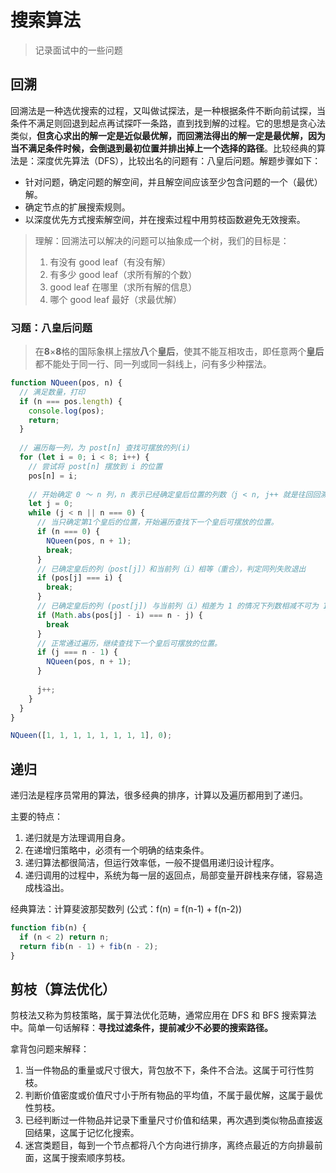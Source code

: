 搜索算法
=========================

> 记录面试中的一些问题
>

## 回溯

回溯法是一种选优搜索的过程，又叫做试探法，是一种根据条件不断向前试探，当条件不满足则回退到起点再试探吓一条路，直到找到解的过程。它的思想是贪心法类似，**但贪心求出的解一定是近似最优解，而回溯法得出的解一定是最优解，因为当不满足条件时候，会倒退到最初位置并排出掉上一个选择的路径**。比较经典的算法是：深度优先算法（DFS），比较出名的问题有：八皇后问题。解题步骤如下：

- 针对问题，确定问题的解空间，并且解空间应该至少包含问题的一个（最优）解。
- 确定节点的扩展搜索规则。
- 以深度优先方式搜索解空间，并在搜索过程中用剪枝函数避免无效搜索。

> 理解：回溯法可以解决的问题可以抽象成一个树，我们的目标是：
>
> 1. 有没有 good leaf（有没有解）
> 2. 有多少 good leaf（求所有解的个数）
> 3.  good leaf 在哪里（求所有解的信息）
> 4. 哪个 good leaf 最好（求最优解）

### 习题：八皇后问题

> 在**8**×**8**格的国际象棋上摆放**八**个**皇后**，使其不能互相攻击，即任意两个**皇后**都不能处于同一行、同一列或同一斜线上，问有多少种摆法。

```javascript
function NQueen(pos, n) {
  // 满足数量，打印
  if (n === pos.length) {
    console.log(pos);
    return;
  }
  
  // 遍历每一列，为 post[n] 查找可摆放的列(i)
  for (let i = 0; i < 8; i++) {
    // 尝试将 post[n] 摆放到 i 的位置
    pos[n] = i;
  
    // 开始确定 0 ～ n 列，n 表示已经确定皇后位置的列数（j < n, j++ 就是往回回溯已经确定位置的）
    let j = 0;
    while (j < n || n === 0) {
      // 当只确定第1个皇后的位置，开始遍历查找下一个皇后可摆放的位置。
      if (n === 0) {
        NQueen(pos, n + 1);
        break;
      }
      // 已确定皇后的列（post[j]）和当前列（i）相等（重合），判定同列失败退出
      if (pos[j] === i) {
        break;
      }
      // 已确定皇后的列 (post[j]) 与当前列（i）相差为 1 的情况下列数相减不可为 1（n - j），判定为斜角失败
      if (Math.abs(pos[j] - i) === n - j) {
        break
      }
      // 正常通过遍历，继续查找下一个皇后可摆放的位置。
      if (j === n - 1) {
        NQueen(pos, n + 1);
      }
      
      j++;
    }
  }
}

NQueen([1, 1, 1, 1, 1, 1, 1, 1], 0);
```

## 递归

递归法是程序员常用的算法，很多经典的排序，计算以及遍历都用到了递归。

主要的特点：

1. 递归就是方法理调用自身。
2. 在递增归策略中，必须有一个明确的结束条件。
3. 递归算法都很简洁，但运行效率低，一般不提倡用递归设计程序。
4. 递归调用的过程中，系统为每一层的返回点，局部变量开辟栈来存储，容易造成栈溢出。

经典算法：计算斐波那契数列 (公式：f(n) = f(n-1) + f(n-2))

```javascript
function fib(n) {
  if (n < 2) return n;
  return fib(n - 1) + fib(n - 2);
}
```

## 剪枝（算法优化）

剪枝法又称为剪枝策略，属于算法优化范畴，通常应用在 DFS 和 BFS 搜索算法中。简单一句话解释：**寻找过滤条件，提前减少不必要的搜索路径。**

拿背包问题来解释：

1. 当一件物品的重量或尺寸很大，背包放不下，条件不合法。这属于可行性剪枝。
2. 判断价值密度或价值尺寸小于所有物品的平均值，不属于最优解，这属于最优性剪枝。
3. 已经判断过一件物品并记录下重量尺寸价值和结果，再次遇到类似物品直接返回结果，这属于记忆化搜索。
4. 迷宫类题目，每到一个节点都将八个方向进行排序，离终点最近的方向排最前面，这属于搜索顺序剪枝。